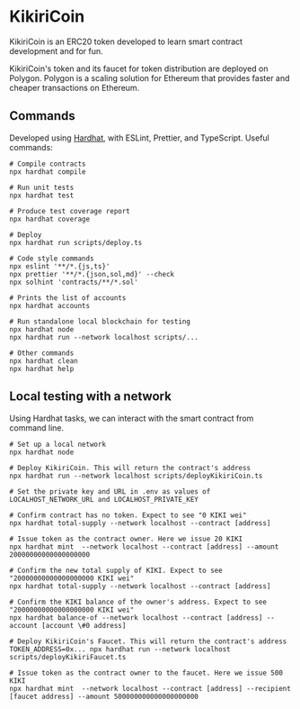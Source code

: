 # KikiriCoin

KikiriCoin is an ERC20 token developed to learn smart contract development and for fun.

KikiriCoin's token and its faucet for token distribution are deployed on Polygon. Polygon is a scaling solution for Ethereum that provides faster and cheaper transactions on Ethereum.

## Commands

Developed using [Hardhat](https://hardhat.org/), with ESLint, Prettier, and TypeScript. Useful commands:

```shell
# Compile contracts
npx hardhat compile

# Run unit tests
npx hardhat test

# Produce test coverage report
npx hardhat coverage

# Deploy
npx hardhat run scripts/deploy.ts

# Code style commands
npx eslint '**/*.{js,ts}'
npx prettier '**/*.{json,sol,md}' --check
npx solhint 'contracts/**/*.sol'

# Prints the list of accounts
npx hardhat accounts

# Run standalone local blockchain for testing
npx hardhat node
npx hardhat run --network localhost scripts/...

# Other commands
npx hardhat clean
npx hardhat help
```

## Local testing with a network

Using Hardhat tasks, we can interact with the smart contract from command line.

```shell
# Set up a local network
npx hardhat node

# Deploy KikiriCoin. This will return the contract's address
npx hardhat run --network localhost scripts/deployKikiriCoin.ts

# Set the private key and URL in .env as values of LOCALHOST_NETWORK_URL and LOCALHOST_PRIVATE_KEY

# Confirm contract has no token. Expect to see "0 KIKI wei"
npx hardhat total-supply --network localhost --contract [address]

# Issue token as the contract owner. Here we issue 20 KIKI
npx hardhat mint  --network localhost --contract [address] --amount 20000000000000000000

# Confirm the new total supply of KIKI. Expect to see "20000000000000000000 KIKI wei"
npx hardhat total-supply --network localhost --contract [address]

# Confirm the KIKI balance of the owner's address. Expect to see "20000000000000000000 KIKI wei"
npx hardhat balance-of --network localhost --contract [address] --account [account \#0 address]

# Deploy KikiriCoin's Faucet. This will return the contract's address
TOKEN_ADDRESS=0x... npx hardhat run --network localhost scripts/deployKikiriFaucet.ts

# Issue token as the contract owner to the faucet. Here we issue 500 KIKI
npx hardhat mint  --network localhost --contract [address] --recipient [faucet address] --amount 500000000000000000000
```
